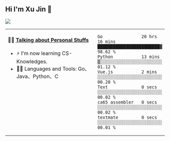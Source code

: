 
## Hi I'm Xu Jin 👋
![](https://komarev.com/ghpvc/?username=jiayouxujin&color=brightgreen&label=PROFILE+VIEWS)



<table align="center">
<tr>
<td valign="top" width="60%">

#### 🏋️‍♀️ <a href="https://github.com/jiayouxujin" target="_blank">Talking about Personal Stuffs</a>
<!-- recent_releases starts -->

- ⚡  I'm now learning CS-Knowledges.  
- 🏊‍♂️ Languages and Tools: Go、Java、Python、C
<!-- recent_releases ends -->
</td>
<td>
 
<!--START_SECTION:waka-->

```text
Go               20 hrs 16 mins  ████████████████████████▓   98.62 %
Python           13 mins         ▒░░░░░░░░░░░░░░░░░░░░░░░░   01.12 %
Vue.js           2 mins          ░░░░░░░░░░░░░░░░░░░░░░░░░   00.20 %
Text             0 secs          ░░░░░░░░░░░░░░░░░░░░░░░░░   00.02 %
ca65 assembler   0 secs          ░░░░░░░░░░░░░░░░░░░░░░░░░   00.02 %
textmate         0 secs          ░░░░░░░░░░░░░░░░░░░░░░░░░   00.01 %
```

<!--END_SECTION:waka-->
 
</td>
</tr>
</table>





